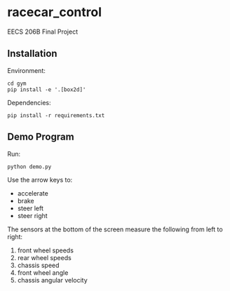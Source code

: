 # racecar_control
EECS 206B Final Project

## Installation
Environment:
```
cd gym
pip install -e '.[box2d]'
```

Dependencies:
```
pip install -r requirements.txt
```


## Demo Program
Run:
```
python demo.py
```

Use the arrow keys to:
- accelerate
- brake
- steer left
- steer right

The sensors at the bottom of the screen measure the following from left to right:
1. front wheel speeds
2. rear wheel speeds
3. chassis speed
4. front wheel angle
5. chassis angular velocity
